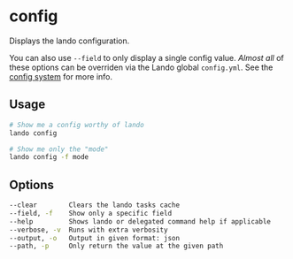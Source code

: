 config
======

Displays the lando configuration.

You can also use `--field` to only display a single config value. *Almost all* of these options can be overriden via the Lando global `config.yml`. See the [config system](../config/config.md) for more info.

Usage
-----

```bash
# Show me a config worthy of lando
lando config

# Show me only the "mode"
lando config -f mode
```

Options
-------

```bash
--clear        Clears the lando tasks cache
--field, -f    Show only a specific field
--help         Shows lando or delegated command help if applicable
--verbose, -v  Runs with extra verbosity
--output, -o   Output in given format: json
--path, -p     Only return the value at the given path
```

